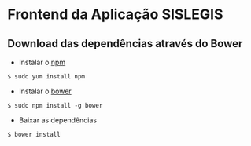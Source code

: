 # Frontend da Aplicação SISLEGIS

## Download das dependências através do Bower

* Instalar o [npm](https://www.npmjs.org)
```
$ sudo yum install npm
```
* Instalar o [bower](http://bower.io/)
```
$ sudo npm install -g bower
```
* Baixar as dependências
```
$ bower install
```
